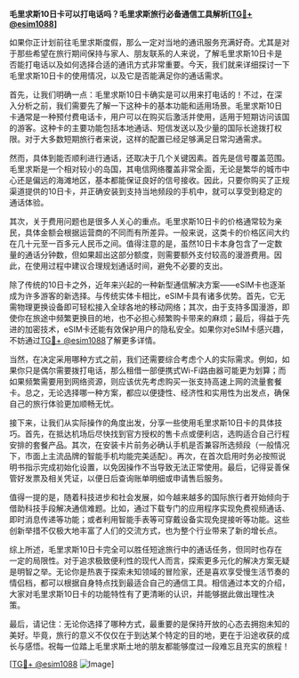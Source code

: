 **毛里求斯10日卡可以打电话吗？毛里求斯旅行必备通信工具解析[[TG💪+ @esim1088](https://t.me/s/esim1088)]**

如果你正计划前往毛里求斯度假，那么一定对当地的通讯服务充满好奇。尤其是对于那些希望在旅行期间保持与家人、朋友联系的人来说，了解毛里求斯10日卡是否能打电话以及如何选择合适的通讯方式非常重要。今天，我们就来详细探讨一下毛里求斯10日卡的使用情况，以及它是否能满足你的通话需求。

首先，让我们明确一点：毛里求斯10日卡确实是可以用来打电话的！不过，在深入分析之前，我们需要先了解一下这种卡的基本功能和适用场景。毛里求斯10日卡通常是一种预付费电话卡，用户可以在购买后激活并使用，适用于短期访问该国的游客。这种卡的主要功能包括本地通话、短信发送以及少量的国际长途拨打权限。对于大多数短期旅行者来说，这样的配置已经足够满足日常沟通需求。

然而，具体到能否顺利进行通话，还取决于几个关键因素。首先是信号覆盖范围。毛里求斯是一个相对较小的岛国，其电信网络覆盖非常全面，无论是繁华的城市中心还是偏远的海滩地区，基本都能保证良好的信号接收。因此，只要你购买了正规渠道提供的10日卡，并正确安装到支持当地频段的手机中，就可以享受到稳定的通话体验。

其次，关于费用问题也是很多人关心的重点。毛里求斯10日卡的价格通常较为亲民，具体金额会根据运营商的不同而有所差异。一般来说，这类卡的价格区间大约在几十元至一百多元人民币之间。值得注意的是，虽然10日卡本身包含了一定数量的通话分钟数，但如果超出这部分额度，则需要额外支付较高的漫游费用。因此，在使用过程中建议合理规划通话时间，避免不必要的支出。

除了传统的10日卡之外，近年来兴起的一种新型通信解决方案——eSIM卡也逐渐成为许多游客的新选择。与传统实体卡相比，eSIM卡具有诸多优势。首先，它无需物理更换设备即可轻松接入全球各地的移动网络；其次，由于支持多国漫游，即使你在旅途中频繁更换目的地，也不必担心频繁购卡带来的麻烦；最后，得益于先进的加密技术，eSIM卡还能有效保护用户的隐私安全。如果你对eSIM卡感兴趣，不妨通过[TG💪+ @esim1088](https://t.me/s/esim1088)了解更多详情。

当然，在决定采用哪种方式之前，我们还需要综合考虑个人的实际需求。例如，如果你只是偶尔需要拨打电话，那么租借一部便携式Wi-Fi路由器可能更为划算；而如果频繁需要用到网络资源，则应该优先考虑购买一张支持高速上网的流量套餐卡。总之，无论选择哪一种方案，都应以便捷性、经济性和实用性为出发点，确保自己的旅行体验更加顺畅无忧。

接下来，让我们从实际操作的角度出发，分享一些使用毛里求斯10日卡的具体技巧。首先，在抵达机场后尽快找到官方授权的售卡点或便利店，选购适合自己行程安排的套餐产品。其次，在安装卡片前务必确认手机是否兼容所选频段（一般情况下，市面上主流品牌的智能手机均能完美适配）。再次，在首次启用时务必按照说明书指示完成初始化设置，以免因操作不当导致无法正常使用。最后，记得妥善保管好发票及相关凭证，以便日后查询账单明细或申请售后服务。

值得一提的是，随着科技进步和社会发展，如今越来越多的国际旅行者开始倾向于借助科技手段解决通信难题。比如，通过下载专门的应用程序实现免费视频通话、即时消息传递等功能；或者利用智能手表等可穿戴设备实现免提接听等功能。这些创新举措不仅极大地丰富了人们的交流方式，也为整个行业带来了新的增长点。

综上所述，毛里求斯10日卡完全可以胜任短途旅行中的通话任务，但同时也存在一定的局限性。对于追求极致便利性的现代人而言，探索更多元化的解决方案无疑是明智之举。无论你是热衷于探索未知领域的冒险家，还是喜欢享受慢生活节奏的情侣档，都可以根据自身特点找到最适合自己的通信工具。相信通过本文的介绍，大家对毛里求斯10日卡的功能特性有了更清晰的认识，并能够据此做出理性决策。

最后，请记住：无论你选择了哪种方式，最重要的是保持开放的心态去拥抱未知的美好。毕竟，旅行的意义不仅仅在于到达某个特定的目的地，更在于沿途收获的成长与感悟。祝每一位踏上毛里求斯土地的朋友都能够度过一段难忘且充实的旅程！

[[TG💪+ @esim1088](https://t.me/s/esim1088) ![Image](https://i.postimg.cc/4NQfJmqS/Snipaste-2025-05-13-00-14-12.png)]